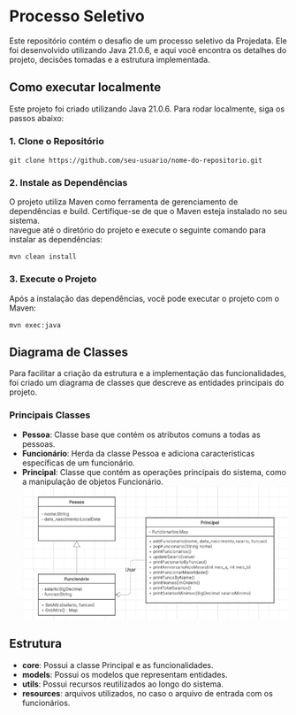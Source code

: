 # Processo Seletivo
Este repositório contém o desafio de um processo seletivo da Projedata. Ele foi desenvolvido utilizando Java 21.0.6, e aqui você encontra os detalhes do projeto, decisões tomadas e a estrutura implementada.

## Como executar localmente
Este projeto foi criado utilizando Java 21.0.6. Para rodar localmente, siga os passos abaixo:

### 1. Clone o Repositório
```
git clone https://github.com/seu-usuario/nome-do-repositorio.git
```
### 2. Instale as Dependências
O projeto utiliza Maven como ferramenta de gerenciamento de dependências e build. Certifique-se de que o Maven esteja instalado no seu sistema. <br>
navegue até o diretório do projeto e execute o seguinte comando para instalar as dependências:

```
mvn clean install
```

### 3. Execute o Projeto
Após a instalação das dependências, você pode executar o projeto com o Maven:
```
mvn exec:java
```

## Diagrama de Classes
Para facilitar a criação da estrutura e a implementação das funcionalidades, foi criado um diagrama de classes que descreve as entidades principais do projeto.

### Principais Classes
- **Pessoa**: Classe base que contém os atributos comuns a todas as pessoas.
- **Funcionário**: Herda da classe Pessoa e adiciona características específicas de um funcionário.
- **Principal**: Classe que contém as operações principais do sistema, como a manipulação de objetos Funcionário.
![DiagramaClasses.png](DiagramaClasses.png)

## Estrutura
- **core**: Possui a classe Principal e as funcionalidades.
- **models**: Possui os modelos que representam entidades.
- **utils**: Possui recursos reutilizados ao longo do sistema.
- **resources**: arquivos utilizados, no caso o arquivo de entrada com os funcionários.


